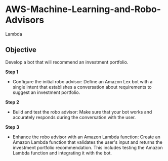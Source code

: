 # AWS-Machine-Learning-and-Robo-Advisors
Lambda

## Objective 
Develop a bot that will recommend an investment portfolio.

**Step 1**
- Configure the initial robo advisor: Define an Amazon Lex bot with a single intent that establishes a conversation about requirements to suggest an investment portfolio.

**Step 2**
- Build and test the robo advisor: Make sure that your bot works and accurately responds during the conversation with the user.

**Step 3**
- Enhance the robo advisor with an Amazon Lambda function: Create an Amazon Lambda function that validates the user's input and returns the investment portfolio recommendation. This includes testing the Amazon Lambda function and integrating it with the bot.
